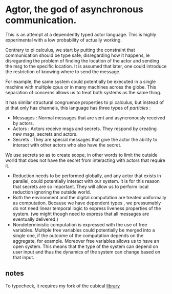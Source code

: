 # Agtor, the god of asynchronous communication.

This is an attempt at a dependently typed actor language. This is highly experimental with a low probability of actually working.

Contrary to pi calculus, we start by putting the constraint that communication should be type safe, disregarding how it happens, ie disregarding the problem
of finding the location of the actor and sending the msg to the specific location. It is assumed that later, one could introduce the restriction of knowing where to send the message.

For example, the same system could potentially be executed in a single machine with multiple cpus or in many machines across the globe. This separation of concerns allows us to treat both systems as the same thing.

It has similar structural congruence properties to pi calculus, but instead of pi that only has channels,
this language has three types of *particles* :
- Messages : Normal messages that are sent and asyncronously received by actors.
- Actors   : Actors receive msgs and secrets. They respond by creating new msgs, secrets and actors.
- Secrets  : They are special messages that give the actor the ability to interact with other actors who also have the secret.

We use secrets so as to create scope, in other words to limit the outside world that does not have the secret from interacting with actors that require it.

- Reduction needs to be performed globally, and any actor that exists in parallel, could potentially interact with our system. It is for this reason that secrets are so important. They will allow
us to perform local reduction ignoring the outside world.
- Both the environment and the digital computation are treated uniformally as computation. Because we have dependent types , we pressumably do not need linear temporal logic to express liveness properties of the system.
(we might though need to express that all messages are eventually delivered.)
- Nondeterministic computation is expressed with the use of free variables. Multiple free variables could potentially be merged into a single one, if the outcome of the computation depends on the aggregate, for example.
Moreover free variables allows us to have an open system. This means that the type of the system can depend on user input and thus the dynamics of the system can change based on that input.


## notes

To typecheck, it requires my fork of the cubical [library](https://github.com/xekoukou/cubical/tree/myCubical)
